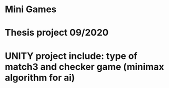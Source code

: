 # Mini Games
# Thesis project 09/2020
# UNITY project include: type of match3 and checker game (minimax algorithm for ai)
